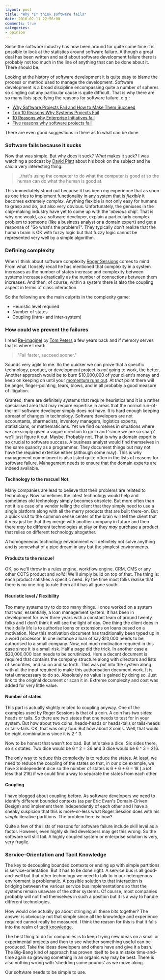 ```yaml
---
layout: post
title: "Why *I* think software fails"
date: 2010-02-11 22:56:00
comments: true
categories:
- opinion
---
```


Since the software industry has now been around for quite some time it is possible to look at the statistics around software failure. Although a great deal has been written and said about software development failure there is probably not too much in the line of anything that can be done about it. There should be.

Looking at the history of software development it is quite easy to blame the process or method used to manage the development. Software development is a broad discipline encompassing quite a number of spheres so singling out any particular cause is quite difficult. That is why there are so many lists specifying the reasons for software failure, e.g.:


- [Why Software Projects Fail and How to Make Them Succeed](http://www.projectsmart.co.uk/why-software-projects-fail.html)
- [Top 10 Reasons Why Systems Projects Fail](http://www.hks.harvard.edu/m-rcbg/ethiopia/Publications/Top%2010%20Reasons%20Why%20Systems%20Projects%20Fail.pdf)
- [10 Reasons why Enterprise Initiatives fail](http://it.toolbox.com/blogs/madgreek/10-reasons-why-enterprise-initiatives-fail-24082)
- [Five reasons why software projects fail](http://www.computerworld.com/s/article/71209/Why_Projects_Fail)

There are even good suggestions in there as to what can be done.

### Software fails because it sucks

Now that was simple. But why does it suck? *What* makes it suck? I was watching a podcast by [David Platt](http://www.suckbusters.com/) about his book on the subject and he said a very interesting thing:

> ...that's using the computer to do what the computer is good at so the human can do what the human is good at.

This immediately stood out because it has been my experience that as soon as one tries to implement functionality in any system that is *flexible* it becomes extremely *complex*. Anything flexible is not only easy for humans to grasp and do, but also very obvious. Unfortunately, the geniuses in the chip-making industry have yet to come up with the '*obvious* chip'. That is why one would, as a software developer, explain a particularly complex problem to someone (like a business analyst or a domain expert) and get a response of "So what's the problem?". They typically don't realize that the human brain is OK with fuzzy logic but that fuzzy logic cannot be represented very well by a simple algorithm.

### Defining complexity

When I think about software complexity [Roger Sessions](http://www.objectwatch.com/)  comes to mind. From what I loosely recall he has mentioned that complexity in a system increases as the number of states increase and complexity between systems increases drastically as the number of connections between them increases. And then, of course, within a system there is also the coupling aspect in terms of class interaction.

So the following are the main culprits in the complexity game:


- Heuristic level required
- Number of states
- Coupling (intra- and inter-system)

### How could we prevent the failures
I read [Re-imagine!](http://www.tompeters.com/reimagine/) by <a href="http://www.tompeters.com/">Tom Peters</a> a few years back and if memory serves that is where I read:

> "Fail faster, succeed sooner."

Sounds very agile to me. So the quicker we can prove that a specific technology, product, or development project is *not* going to work, the better. Another approach would be to burn $10,000,000 of your client's money and keep on keeping on until your <a href="http://www.artima.com/weblogs/viewpost.jsp?thread=51769">momentum runs out</a>. At *that* point there will be anger, finger-pointing, tears, blows, and in all probably a good measure of litigation.

Granted, there are definitely systems that require heuristics and it  is a rather specialised area that may require expertise in areas that  the normal run-of-the-mill software developer simply does not have. It  is hard enough keeping abreast of changes in technology. Software  developers are not accountants, pharmacists, inventory managers,  logistics experts, statisticians, or mathematicians. Yet we find  ourselves in situations where we are simply given a vague direction to  go in and 'since we are so sharp' we'll just figure it out.  Maybe. Probably not. That is why a domain expert is so crucial to  software success. A business analyst would find themselves in the same  quandry as a programmer. They document things but may not have the  required extertise either (although some may). This is why management commitment is also listed quite often in the lists of reasons for software failure. Management needs to ensure that the domain experts are indeed available.

#### Technology to the rescue! Not.
Many companies are lead to believe that their problems are related to technology. Now sometimes the latest technology would help and sometimes old technology simply becomes obsolete. But more often than not it is a case of a vendor telling the client that they simply need to use a single platform along with all the merry products that are built there-on. But a quick visit to the common sense center of the brain will tell the client that it *may* just be that they merge with another company in future and then there *may* be different technologies at play or they *may* purchase a product that relies on different technology altogether.

A homogeneous technology environment will definitely not solve anything and is somewhat of a pipe dream in any but the simplest environments.

#### Products to the rescue!
OK, so we'll throw in a rules engine, workflow engine, CRM, CMS or any other COTS product and *voilá*! We'll simply build on top of that. The thing is: each product satisfies a specific need. By the time most folks realise that there is no one ring to rule them all it has all gone south.

#### Heuristic level / Flexibility
Too many systems try to do too many things. I once worked on a system that was, essentially, a loan management system. It has been in development for over three years with a constant team of around twenty folks and I don't think it will see the light of day. One thing the client does in their daily life is to authorise loans or extensions on loans based on a motivation. Now this motivation document has traditionally been typed up in a word processor. In one instance a loan of say $10,000 needs to be authorised to a small company. Now, not much motivation required in this case since it is a small risk. Half a page did the trick. In another case a $20,000,000 loan needs to be scrutinized. Here a decent document is required that contains the company structure along with directors and lists of securities, and so on and so forth. This was put into the system along with all the input required to make this authorisation document work. It is total unnecessary to do so. Absolutely no value is gained by doing so. Just link to the original document or scan it in. Extreme complexity and cost was added for very little value.

#### Number of states
This part is actually slightly related to coupling anyway. One of the examples used by Roger Sessions is that of a coin. A coin has two sides: heads or tails. So there are two states that one needs to test for in your system. But how about two coins: heads-heads or heads-tails or tails-heads or tails-tails. OK, that was only four. But how about 3 coins. Well, that would be eight combinations since it is 2 ^ 3.

Now to be honest that wasn't too bad. But let's take a dice. Six sides there, so six states. Two dice would be 6 ^ 2 = 36 and 3 dice would be 6 ^ 3 = 216.

The only way to reduce this complexity is to reduce the states. At least, we need to reduce the coupling of the states so that, in our dice example, we have 3 independent dice so the number of states is 6 + 6 + 6 = 18 ( a *lot* less that 216) if we could find a way to separate the states from each other.

#### Coupling
I have blogged about coupling before. As software developers we need to identify different bounded contexts (as per Eric Evan's Domain-Driven Design) and implement them independently of each other and I have a sneaky suspicion that this is more-or-less what Roger Session does with his *simple* iterative partitions. The problem here is: how?

Quite a few of the lists of reasons for software failure include skill level as a factor. However, even highly skilled developers may get this wrong. So the software will still fail. A highly coupled system or enterprise solution is very, very fragile.

### Service-Orientation and Tacit Knowledge
The key to decoupling bounded contexts or ending up with simple partitions is service-orientation. But it has to be done right. A service bus is all good-and-well but that other technology we need to talk to in our hetergenous environment is problematic. A possible solution to that interaction is bridging between the various service bus implementations so that the systems remain unaware of the other systems. Of course, most companies probably will not find themselves in such a position but it is a way to handle different technologies.

How would one actually go about stringing all these bits together? The answer is obviously not that simple since all the knowledge and experience required cannot really be measured. I think the reason for this is that it falls into the realm of [tacit knowledge](http://en.wikipedia.org/wiki/Tacit_knowledge).

The best thing to do for companies is to keep trying new ideas on a small or experimental projects and then to see whether something useful can be produced. Take the ideas developers and others have and give it a bash. The Big-Bang kind of approach has proven itself to be a mistake time-and-time again so growing something in an organic way may be best. There is also nothing wrong with 'shedding some pounds' as we move along.

Our software needs to be simple to use.
